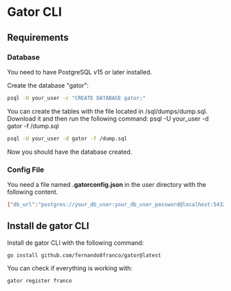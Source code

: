 # Gator CLI

## Requirements

### Database

You need to have PostgreSQL v15 or later installed.

Create the database "gator":
```bash
psql -U your_user -c "CREATE DATABASE gator;"
```

You can create the tables with the file located in /sql/dumps/dump.sql. Download it and then run the following command:
psql -U your_user -d gator -f /dump.sql
```bash
psql -U your_user -d gator -f /dump.sql
```

Now you should have the database created.

### Config File

You need a file named **.gatorconfig.json** in the user directory with the following content.

```bash
{"db_url":"postgres://your_db_user:your_db_user_password@localhost:5432/gator?sslmode=disable","current_user_name":""}
```

## Install de gator CLI

Install de gator CLI with the following command:
```bash
go install github.com/fernando8franco/gator@latest
```

You can check if everything is working with:
```bash
gator register franco
```